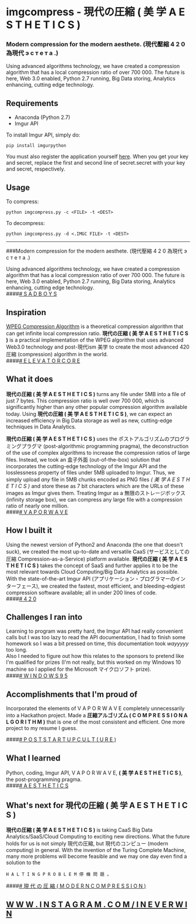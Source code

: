 # imgcompress - 現代の圧縮 ( 美 学 A E S T H E T I C S )

### Modern compression for the modern aesthete. (現代壓縮 4 2 0 為現代 э с т е т а .)

Using advanced algorithms technology, we have created a compression algorithm that has a local compression ratio of 
over 700 000. 
The future is here, Web 3.0 enabled, Python 2.7 running, Big Data storing, Analytics enhancing, cutting edge technology.

## Requirements  

* Anaconda (Python 2.7)
* Imgur API

To install Imgur API, simply do:  

    pip install imgurpython

You must also register the application yourself [here](https://api.imgur.com/oauth2/addclient). 
When you get your key and secret, replace the first and second line of secret.secret with your key and secret, respectively. 
  
## Usage

To compress:

    python imgcompress.py -c <FILE> -t <DEST>
  
To decompress:

    python imgcompress.py -d <.IMGC FILE> -t <DEST>

________

###Modern compression for the modern aesthete. (現代壓縮 4 2 0 為現代 э с т е т а .)

Using advanced algorithms technology, we have created a compression algorithm that has a local compression ratio of over 700 000. The future is here, Web 3.0 enabled, Python 2.7 running, Big Data storing, Analytics enhancing, cutting edge technology.  
####[\# S A D B O Y S](http://instagram.com/ineverwin)

## Inspiration

[WPEG Compression Algorithm](http://www.dangermouse.net/esoteric/wpeg.html) is a theoretical compression algorithm that can get infinite local compression ratio. **現代の圧縮 ( 美 学 A E S T H E T I C S )** is a practical implementation of the WPEG algorithm that uses advanced Web3.0 technology and post-現代ism 美学 to create the most advanced 420 圧縮 (compression) algorithm in the world.  
####[\# E L E V A T O R C O R E](http://instagram.com/ineverwin)

## What it does

**現代の圧縮 ( 美 学 A E S T H E T I C S )** turns any file under 5MB into a file of just 7 bytes. This compression ratio is well over 700 000, which is significantly higher than any other popular compression algorithm available today. Using **現代の圧縮 ( 美 学 A E S T H E T I C S )**, we can expect an increased efficiency in Big Data storage as well as new, cutting-edge techniques in Data Analytics.  

**現代の圧縮 ( 美 学 A E S T H E T I C S )** uses the ポストアルゴリズムのプログラミングプラグマ (post-algorithmic programming pragma), the deconstruction of the use of complex algorithms to increase the compression ratios of large files. Instead, we took an 盒子外面 (out-of-the-box) solution that incorporates the cutting-edge technology of the Imgur API and the losslessness property of files under 5MB uploaded to Imgur. Thus, we simply upload *any* file in 5MB chunks encoded as PNG files *( 美 学 A E S T H E T I C S )* and store these as 7 bit characters which are the URLs of these images as Imgur gives them. Treating Imgur as a 無限のストレージボックス (infinity storage box), we can compress any large file with a compression ratio of nearly one million.   
####[\# V A P O R W A V E](http://instagram.com/ineverwin)

## How I built it

Using the newest version of Python2 and Anaconda (the one that doesn't suck), we created the most up-to-date and versatile CaaS (サービスとしての圧縮 Compression-as-a-Service) platform available. **現代の圧縮 ( 美 学 A E S T H E T I C S )** takes the concept of SaaS and further applies it to be the most relevant towards Cloud Computing/Big Data Analytics as possible. With the state-of-the-art Imgur API (アプリケーション・プログラマーのインターフェース), we created the fastest, most efficient, and bleeding-edgiest compression software available; all in under 200 lines of code.  
####[\# 4 2 0](http://instagram.com/ineverwin)

## Challenges I ran into

Learning to program was pretty hard, the Imgur API had really convenient calls but I was too lazy to read the API documentation, I had to finish some homework so I was a bit pressed on time, this documentation took *wayyyyy* too long.  
Also I needed to figure out how this relates to the sponsors to pretend like I'm qualified for prizes (I'm not really, but this worked on my Windows 10 machine so I applied for the Microsoft マイクロソフト prize).   
####[\# W I N D O W S 9 5](http://instagram.com/ineverwin)

## Accomplishments that I'm proud of

Incorporated the elements of V A P O R W A V E completely unnecessarily into a Hackathon project. Made a **圧縮アルゴリズム ( C O M P R E S S I O N A L G O R I T H M )** that is one of the most consistent and efficient. One more project to my resume I guess.

####[\# P O S T S T A R T U P C U L T ( U R E )](http://instagram.com/ineverwin)

## What I learned

Python, coding, Imgur API, V A P O R W A V E, **( 美 学 A E S T H E T I C S )**, the post-programming pragma.  
####[\# A E S T H E T I C S](http://instagram.com/ineverwin)

## What's next for 現代の圧縮 ( 美 学 A E S T H E T I C S )

**現代の圧縮 ( 美 学 A E S T H E T I C S )** is taking CaaS Big Data Analytics/SaaS/Cloud Computing to exciting new directions. What the future holds for us is not simply 現代の圧縮, but 現代のコンピュー (modern computing) in general. With the invention of the Turing Complete Machine, many more problems will become feasible and we may one day even find a solution to the 

    H A L T I N G P R O B L E M 停 機 問 題 。  
####[\# 現 代 の 圧 縮 ( M O D E R N C O M P R E S S I O N )](http://instagram.com/ineverwin)


## [W W W . I N S T A G R A M . C O M / I N E V E R W I N](http://instagram.com/ineverwin)
